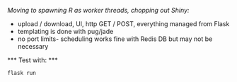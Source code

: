     

*Moving to spawning R as worker threads, chopping out Shiny:*    

- upload / download, UI, http GET / POST, everything managed from Flask
- templating is done with pug/jade
- no port limits- scheduling works fine with Redis DB but may not be necessary 
    
*** Test with: ***

```bash
flask run 
```

